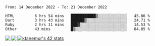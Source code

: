 <!--START_SECTION:waka-->

```text
From: 14 December 2022 - To: 21 December 2022

HTML         6 hrs 54 mins   ███████████▒░░░░░░░░░░░░░   45.86 %
Dart         3 hrs 43 mins   ██████▒░░░░░░░░░░░░░░░░░░   24.71 %
Ruby         2 hrs 11 mins   ███▓░░░░░░░░░░░░░░░░░░░░░   14.53 %
Other        43 mins         █▒░░░░░░░░░░░░░░░░░░░░░░░   04.85 %
```

<!--END_SECTION:waka-->
<a href="https://github.com/anuraghazra/github-readme-stats">
  <img align="left" src="https://github-readme-stats.vercel.app/api?username=Tanesan&count_private=true&show_icons=true" />
<img align="left" src="https://github-readme-stats.vercel.app/api/top-langs/?username=Tanesan" />
</a>

[![ktanemur's 42 stats](https://badge42.vercel.app/api/v2/cl1wslf6s002109l771rng2w8/stats?cursusId=21&coalitionId=62)](https://github.com/JaeSeoKim/badge42)
